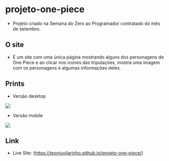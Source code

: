 # projeto-one-piece
- Projeto criado na Semana do Zero ao Programador contratado do mês de setembro.

## O site
- É um site com uma única página mostrando alguns dos personagens de One Piece e ao clicar nos icones das tripulações, mostra uma imagem com os personagens e algumas informações deles.

## Prints
- Versão desktop

<img src="./design/projeto-one-piece-desktop.png">

- Versão mobile

<img src="./design/projeto-one-piece-mobile.png">

## Link

- Live Site: (https://teoniuvilarinho.github.io/projeto-one-piece/)
